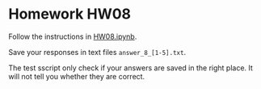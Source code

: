 # Homework HW08

Follow the instructions in [HW08.ipynb](HW08.ipynb).

Save your responses in text files `answer_8_[1-5].txt`.

The test sscript only check if your answers are saved in the right place. It will not tell you whether they are correct.
